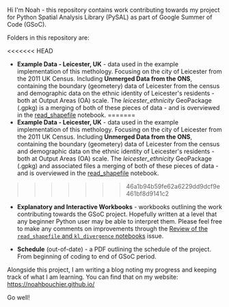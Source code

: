 Hi I'm Noah - this repository contains work contributing towards my project for Python Spatial Analysis Library (PySAL) as part of Google Summer of Code (GSoC).

Folders in this repository are:

<<<<<<< HEAD
- **Example Data - Leicester, UK** - data used in the example implementation of this methology. Focusing on the city of Leicester from the 2011 UK Census. Including **Unmerged Data from the ONS**, containing the boundary (geometery) data of Leicester from the census and demographic data on the ethnic identity of Leicester's residents - both at Output Areas (OA) scale. The *leicester_ethnicity* GeoPackage (.gpkg) is a merging of both of these pieces of data - and is overviewed in the [read_shapefile](https://github.com/noahbouchier/GSoC-PySAL-21/blob/master/Explanatory%20and%20Interactive%20Workbooks/read_shapefile.ipynb) notebook.
=======
- **Example Data - Leicester, UK** - data used in the example implementation of this methology. Focusing on the city of Leicester from the 2011 UK Census. Including **Unmerged Data from the ONS**, containing the boundary (geometery) data of Leicester from the census and demographic data on the ethnic identity of Leicester's residents - both at Output Areas (OA) scale. The *leicester_ethnicity* GeoPackage (.gpkg) and associated files a merging of both of these pieces of data - and is overviewed in the [read_shapefile](https://github.com/noahbouchier/GSoC-PySAL-21/blob/master/Explanatory%20and%20Interactive%20Workbooks/read_shapefile.ipynb) notebook.
>>>>>>> 46a1b94b59fe62a6229dd9dcf9e461bf8d9141c2

- **Explanatory and Interactive Workbooks** - workbooks outlining the work contributing towards the GSoC project. Hopefully written at a level that any beginner Python user may be able to interpret them. Please feel free to make any comments on improvements through the [Review of the `read_shapefile` and `kl_divergence` notebooks](https://github.com/noahbouchier/GSoC-PySAL-21/issues/1) issue.

- **Schedule** (out-of-date) - a PDF outlining the schedule of the project. From beginning of coding to end of GSoC period.

Alongside this project, I am writing a blog noting my progress and keeping track of what I am learning. You can find that on my website: https://noahbouchier.github.io/

Go well!

